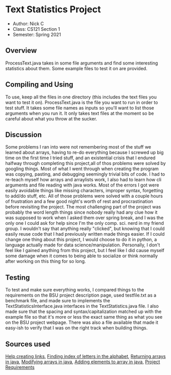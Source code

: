 # Text Statistics Project

* Author: Nick C
* Class: CS121 Section 1
* Semester: Spring 2021

## Overview

ProcessText.java takes in some file arguments and find some interesting statistics about them.
Some example files to test it on are provided.

## Compiling and Using

To use, keep all the files in one directory (this includes the text files you want to test it on).
ProcessText.java is the file you want to run in order to test stuff. It takes some file names
as inputs so you'll want to list those arguments when you run it. It only takes text files at the
moment so be careful about what you throw at the sucker.

## Discussion

Some problems I ran into were not remembering most of the stuff we learned about arrays, having to re-do
everything because I screwed up big time on the first time I tried stuff, and an existential crisis that
I endured halfway through completing this project,all of thos problems were solved by googling things.
Most of what I went through when creating the program was copying, pasting, and debugging seemingly trivial
bits of code. I had to re-teach myself how arrays and arraylists work, I also had to learn how cli arguments
and file reading with java works. Most of the errors I got were easily avoidable things like missing characters,
improper syntax, forgetting to add/do stuff, etc. All of those problems were solved with a couple hours of frustration
and a few good night's worth of rest and procrastination before revisiting the project. The most
challenging part of the project was probably the word length things since nobody really had any clue
how it was supposed to work when I asked them over spring break, and I was the only one I could ask
for help since I'm the only comp. sci. nerd in my friend group. I wouldn't say that anything really
"clicked", but knowing that I could easily reuse code that I had previously written made things easier.
If I could change one thing about this project, I would choose to do it in python, a language actually
made for data science/manipulation. Personally, I don't feel like I gained anything from this project,
but I feel like I did cause myself some damage when it comes to being able to socialize or think normally
after working on this thing for so long.

## Testing

To test and make sure everything works, I compared things to the requirements on the BSU project description
page, used testfile.txt as a benchmark file, and made sure to implements the TextStatisticsInterface.java
interfaces in the TextStatistics.java file. I also made sure that the spacing and syntax/capitalization
matched up with the example file so that it's more or less the exact same thing as what you see on the
BSU project webpage. There was also a file available that made it easy-ish to verify that I was on the
right track when building things.

## Sources used

[Help creating links](https://github.com/adam-p/markdown-here/wiki/Markdown-Cheatsheet#links),
[Finding index of letters in the alphabet](http://ferragamo-outlet.org/wp-content/uploads/2017/10/how-many-letters-are-in-the-english-alphabet-how-to-format-a-regarding-how-many-letters-are-in-the-english-alphabet.png),
[Returning arrays in java](https://www.javatpoint.com/how-to-return-an-array-in-java),
[Modifying arrays in java](https://stackoverflow.com/questions/44748048/modifying-arrays-in-java),
[Adding elements to array in java](https://www.javatpoint.com/add-elements-to-array-in-java),
[Project Requirements](http://cs.boisestate.edu/~cs121/projects/p4/#part3)
